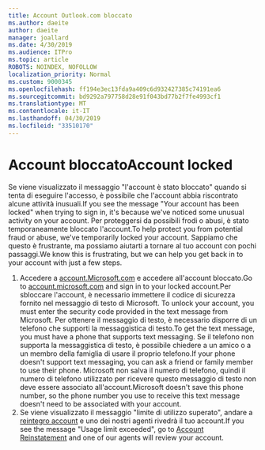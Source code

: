 ```yaml
---
title: Account Outlook.com bloccato
ms.author: daeite
author: daeite
manager: joallard
ms.date: 4/30/2019
ms.audience: ITPro
ms.topic: article
ROBOTS: NOINDEX, NOFOLLOW
localization_priority: Normal
ms.custom: 9000345
ms.openlocfilehash: ff194e3ec13fda9a409c6d932427385c74191ea6
ms.sourcegitcommit: bd9292a797758d28e91f043bd77b2f7fe4993cf1
ms.translationtype: MT
ms.contentlocale: it-IT
ms.lasthandoff: 04/30/2019
ms.locfileid: "33510170"
---
```

# <a name="account-locked"></a><span data-ttu-id="9f65e-102">Account bloccato</span><span class="sxs-lookup"><span data-stu-id="9f65e-102">Account locked</span></span>

<span data-ttu-id="9f65e-103">Se viene visualizzato il messaggio "l'account è stato bloccato" quando si tenta di eseguire l'accesso, è possibile che l'account abbia riscontrato alcune attività inusuali.</span><span class="sxs-lookup"><span data-stu-id="9f65e-103">If you see the message "Your account has been locked" when trying to sign in, it's because we've noticed some unusual activity on your account.</span></span> <span data-ttu-id="9f65e-104">Per proteggersi da possibili frodi o abusi, è stato temporaneamente bloccato l'account.</span><span class="sxs-lookup"><span data-stu-id="9f65e-104">To help protect you from potential fraud or abuse, we've temporarily locked your account.</span></span> <span data-ttu-id="9f65e-105">Sappiamo che questo è frustrante, ma possiamo aiutarti a tornare al tuo account con pochi passaggi.</span><span class="sxs-lookup"><span data-stu-id="9f65e-105">We know this is frustrating, but we can help you get back in to your account with just a few steps.</span></span>

1. <span data-ttu-id="9f65e-106">Accedere a [account.Microsoft.com](https://go.microsoft.com/fwlink/?linkid=2090484) e accedere all'account bloccato.</span><span class="sxs-lookup"><span data-stu-id="9f65e-106">Go to [account.microsoft.com](https://go.microsoft.com/fwlink/?linkid=2090484) and sign in to your locked account.</span></span><span data-ttu-id="9f65e-107">Per sbloccare l'account, è necessario immettere il codice di sicurezza fornito nel messaggio di testo di Microsoft.</span><span class="sxs-lookup"><span data-stu-id="9f65e-107"> To unlock your account, you must enter the security code provided in the text message from Microsoft.</span></span> <span data-ttu-id="9f65e-108">Per ottenere il messaggio di testo, è necessario disporre di un telefono che supporti la messaggistica di testo.</span><span class="sxs-lookup"><span data-stu-id="9f65e-108">To get the text message, you must have a phone that supports text messaging.</span></span> <span data-ttu-id="9f65e-109">Se il telefono non supporta la messaggistica di testo, è possibile chiedere a un amico o a un membro della famiglia di usare il proprio telefono.</span><span class="sxs-lookup"><span data-stu-id="9f65e-109">If your phone doesn't support text messaging, you can ask a friend or family member to use their phone.</span></span> <span data-ttu-id="9f65e-110">Microsoft non salva il numero di telefono, quindi il numero di telefono utilizzato per ricevere questo messaggio di testo non deve essere associato all'account.</span><span class="sxs-lookup"><span data-stu-id="9f65e-110">Microsoft doesn't save this phone number, so the phone number you use to receive this text message doesn't need to be associated with your account.</span></span>
2. <span data-ttu-id="9f65e-111">Se viene visualizzato il messaggio "limite di utilizzo superato", andare a [reintegro account](https://go.microsoft.com/fwlink/?linkid=2090483) e uno dei nostri agenti rivedrà il tuo account.</span><span class="sxs-lookup"><span data-stu-id="9f65e-111">If you see the message "Usage limit exceeded", go to [Account Reinstatement](https://go.microsoft.com/fwlink/?linkid=2090483) and one of our agents will review your account.</span></span>